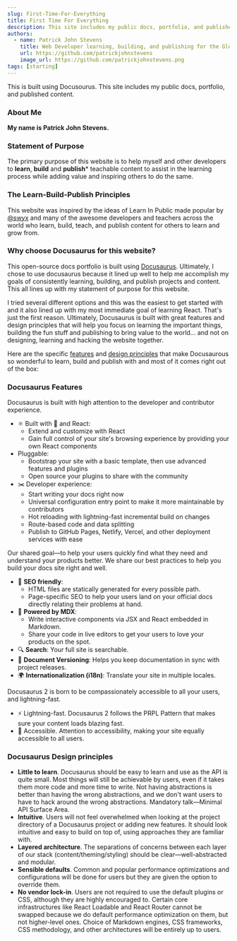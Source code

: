 ```yaml
---
slug: First-Time-For-Everything
title: First Time For Everything
description: This site includes my public docs, portfolio, and published content. This primary purpose of this website is to help myself and other web developers to learn, build and publish teachable content to assist in the learning process while adding value and inspiring others to do the same.
authors:
  - name: Patrick John Stevens
    title: Web Developer learning, building, and publishing for the Glory of God!
    url: https://github.com/patrickjohnstevens
    image_url: https://github.com/patrickjohnstevens.png
tags: [starting]
---
```


This is built using Docusourus. This site includes my public docs, portfolio, and published content.

### About Me

**My name is Patrick John Stevens.**

### Statement of Purpose

The primary purpose of this website is to help myself and other developers to **learn**, **build** and **publish*** teachable content to assist in the learning process while adding value and inspiring others to do the same.

### The Learn-Build-Publish Principles

This website was inspired by the ideas of Learn In Public made popular by <a href="https://twitter.com/swyx" target="_blank">@swyx</a> and many of the awesome developers and teachers across the world who learn, build, teach, and publish content for others to learn and grow from.

### Why choose Docusaurus for this website?

This open-source docs portfolio is built using <a href="https://docusaurus.io/"  target="_blank">Docusaurus</a>. Ultimately, I chose to use docusaurus because it lined up well to help me accomplish my goals of consistently learning, building, and publish projects and content. This all lines up with my statement of purpose for this website.

I tried several different options and this was the easiest to get started with and it also lined up with my most immediate goal of learning React. That's just the first reason. Ultimately, Docusaurus is built with great features and design principles that will help you focus on learning the important things, building the fun stuff and publishing to bring value to the world... and not on designing, learning and hacking the website together.

Here are the specific <a href="https://docusaurus.io/docs#features" target="_blank">features</a> and <a href="https://docusaurus.io/docs#design-principles" target="_blank">design principles</a> that make Docusaurous so wonderful to learn, build and publish with and most of it comes right out of the box:

### Docusaurus Features

Docusaurus is built with high attention to the developer and contributor experience.

- ⚛️ Built with 💚 and React:
  - Extend and customize with React
  - Gain full control of your site's browsing experience by providing your own React components
- Pluggable:
  - Bootstrap your site with a basic template, then use advanced features and plugins
  - Open source your plugins to share with the community
- ✂️ Developer experience:
  - Start writing your docs right now
  - Universal configuration entry point to make it more maintainable by contributors
  - Hot reloading with lightning-fast incremental build on changes
  - Route-based code and data splitting
  - Publish to GitHub Pages, Netlify, Vercel, and other deployment services with ease

Our shared goal—to help your users quickly find what they need and understand your products better. We share our best practices to help you build your docs site right and well.

- 🎯 **SEO friendly**:
  - HTML files are statically generated for every possible path.
  - Page-specific SEO to help your users land on your official docs directly relating their problems at hand.
- 📝 **Powered by MDX**:
  - Write interactive components via JSX and React embedded in Markdown.
  - Share your code in live editors to get your users to love your products on the spot.
- 🔍 **Search**: Your full site is searchable.
- 💾 **Document Versioning**: Helps you keep documentation in sync with project releases.
- 🌍 **Internationalization (i18n)**: Translate your site in multiple locales.

Docusaurus 2 is born to be compassionately accessible to all your users, and lightning-fast.

- ⚡️ Lightning-fast. Docusaurus 2 follows the PRPL Pattern that makes sure your content loads blazing fast.
- 🦖 Accessible. Attention to accessibility, making your site equally accessible to all users.

### Docusaurus Design principles

- **Little to learn**. Docusaurus should be easy to learn and use as the API is quite small. Most things will still be achievable by users, even if it takes them more code and more time to write. Not having abstractions is better than having the wrong abstractions, and we don't want users to have to hack around the wrong abstractions. Mandatory talk—Minimal API Surface Area.
- **Intuitive**. Users will not feel overwhelmed when looking at the project directory of a Docusaurus project or adding new features. It should look intuitive and easy to build on top of, using approaches they are familiar with.
- **Layered architecture**. The separations of concerns between each layer of our stack (content/theming/styling) should be clear—well-abstracted and modular.
- **Sensible defaults**. Common and popular performance optimizations and configurations will be done for users but they are given the option to override them.
- **No vendor lock-in**. Users are not required to use the default plugins or CSS, although they are highly encouraged to. Certain core infrastructures like React Loadable and React Router cannot be swapped because we do default performance optimization on them, but not higher-level ones. Choice of Markdown engines, CSS frameworks, CSS methodology, and other architectures will be entirely up to users.
